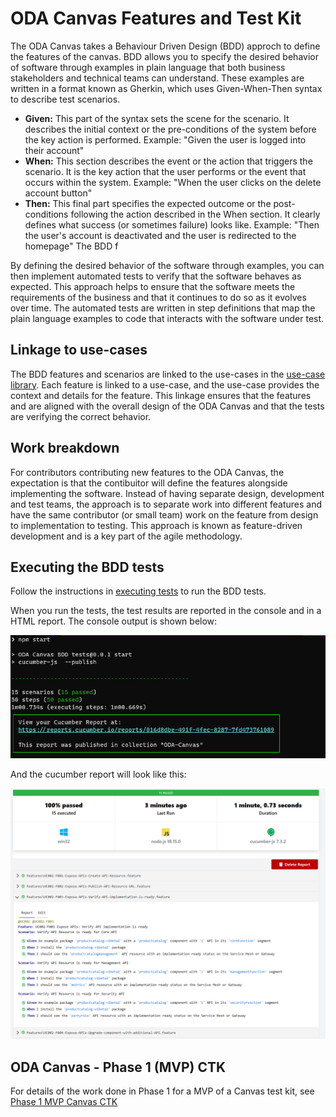# ODA Canvas Features and Test Kit

The ODA Canvas takes a Behaviour Driven Design (BDD) approch to define the features of the canvas. BDD allows you to specify the desired behavior of software through examples in plain language that both business stakeholders and technical teams can understand. These examples are written in a format known as Gherkin, which uses Given-When-Then syntax to describe test scenarios.

* **Given:** This part of the syntax sets the scene for the scenario. It describes the initial context or the pre-conditions of the system before the key action is performed. 
Example: "Given the user is logged into their account"
* **When:**
This section describes the event or the action that triggers the scenario. It is the key action that the user performs or the event that occurs within the system.
Example: "When the user clicks on the delete account button"
* **Then:**
This final part specifies the expected outcome or the post-conditions following the action described in the When section. It clearly defines what success (or sometimes failure) looks like.
Example: "Then the user's account is deactivated and the user is redirected to the homepage"
The BDD f

By defining the desired behavior of the software through examples, you can then implement automated tests to verify that the software behaves as expected. This approach helps to ensure that the software meets the requirements of the business and that it continues to do so as it evolves over time. The automated tests are written in step definitions that map the plain language examples to code that interacts with the software under test.

## Linkage to use-cases

The BDD features and scenarios are linked to the use-cases in the [use-case library](../usecase-library/README.md). Each feature is linked to a use-case, and the use-case provides the context and details for the feature. This linkage ensures that the features and are aligned with the overall design of the ODA Canvas and that the tests are verifying the correct behavior.

## Work breakdown

For contributors contributing new features to the ODA Canvas, the expectation is that the contibuitor will define the features alongside implementing the software. Instead of having separate design, development and test teams, the approach is to separate work into different features and have the same contributor (or small team) work on the feature from design to implementation to testing. This approach is known as feature-driven development and is a key part of the agile methodology.


## Executing the BDD tests

Follow the instructions in [executing tests](Executing-tests.md) to run the BDD tests.

When you run the tests, the test results are reported in the console and in a HTML report. The console output is shown below:

![CTK Console Output](images/CTK-console-output.png)

And the cucumber report will look like this:

![CTK Cucumber report](images/CTK-cucumber-report.png)




## ODA Canvas - Phase 1 (MVP) CTK

For details of the work done in Phase 1 for a MVP of a Canvas test kit, see [Phase 1 MVP Canvas CTK](phase-1-tests/Phase-1-CTK.md)